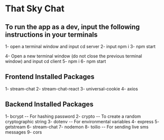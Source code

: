 # That Sky Chat

## To run the app as a dev, input the following instructions in your terminals
1- open a terminal window and input cd server
2- input npm i
3- npm start

4- Open a new terminal window (do not close the previous terminal window) and input cd client
5- npm i
6- npm start

## Frontend Installed Packages
1- stream-chat
2- stream-chat-react
3- universal-cookie
4- axios

## Backend Installed Packages
1- bcrypt -- For hashing password
2- crypto -- To create a random cryptographic string
3- dotenv -- For environmental variables
4- express
5- getstream
6- stream-chat
7- nodemon
8- toilio -- For sending live sms messages
9- cors